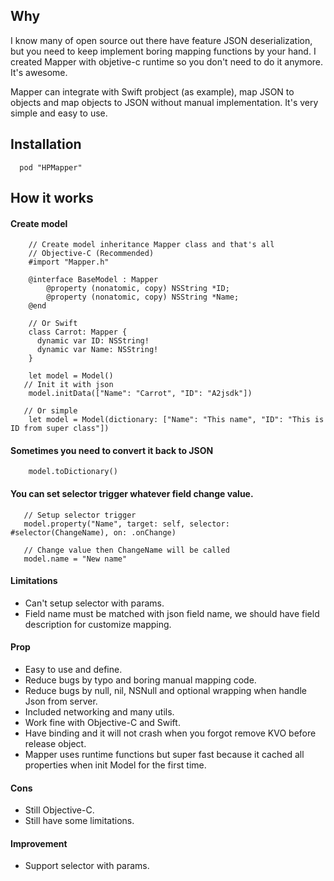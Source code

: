 
## Why
I know many of open source out there have feature JSON deserialization, but you need to keep implement boring mapping functions by your hand. I created Mapper with objetive-c runtime so you don't need to do it anymore. It's awesome.

Mapper can integrate with Swift probject (as example), map JSON to objects and map objects to JSON without manual implementation. It's very simple and easy to use.

## Installation

```
  pod "HPMapper"

```

## How it works

#### Create model

```
    // Create model inheritance Mapper class and that's all
    // Objective-C (Recommended)
    #import "Mapper.h"

    @interface BaseModel : Mapper
        @property (nonatomic, copy) NSString *ID;
        @property (nonatomic, copy) NSString *Name;
    @end

    // Or Swift
    class Carrot: Mapper {  
      dynamic var ID: NSString!
      dynamic var Name: NSString!
    }

    let model = Model()   
   // Init it with json
    model.initData(["Name": "Carrot", "ID": "A2jsdk"])

   // Or simple
    let model = Model(dictionary: ["Name": "This name", "ID": "This is ID from super class"])
```

#### Sometimes you need to convert it back to JSON
```
    model.toDictionary()
```

#### You can set selector trigger whatever field change value.

```
   // Setup selector trigger
   model.property("Name", target: self, selector: #selector(ChangeName), on: .onChange)

   // Change value then ChangeName will be called
   model.name = "New name"
```

#### Limitations

- Can't setup selector with params.
- Field name must be matched with json field name, we should have field description for customize mapping.

#### Prop

- Easy to use and define.
- Reduce bugs by typo and boring manual mapping code.
- Reduce bugs by null, nil, NSNull and optional wrapping when handle Json from server.
- Included networking and many utils.
- Work fine with Objective-C and Swift.
- Have binding and it will not crash when you forgot remove KVO before release object.
- Mapper uses runtime functions but super fast because it cached all properties when init Model for the first time.

#### Cons

- Still Objective-C.
- Still have some limitations.

#### Improvement

- Support selector with params.
